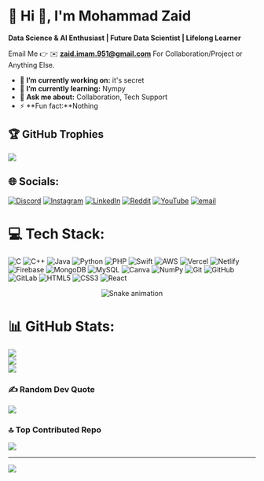 # 💫 Hi 👋, I'm Mohammad Zaid
**Data Science & AI Enthusiast | Future Data Scientist | Lifelong Learner**

Email Me 👉 ✉️ **zaid.imam.951@gmail.com** For Collaboration/Project or Anything Else.

- 🔭 **I’m currently working on:** it's secret 
- 🌱 **I’m currently learning:** Nympy
- 💬 **Ask me about:** Collaboration, Tech Support
- ⚡ **Fun fact:**Nothing 


## 🏆 GitHub Trophies
![](https://github-profile-trophy.vercel.app/?username=hyphen0009&theme=aura&no-frame=false&no-bg=true&margin-w=4)

## 🌐 Socials:
[![Discord](https://img.shields.io/badge/Discord-%237289DA.svg?logo=discord&logoColor=white)](https://discord.gg/Zaid.009) [![Instagram](https://img.shields.io/badge/Instagram-%23E4405F.svg?logo=Instagram&logoColor=white)](https://instagram.com/the.zaix) [![LinkedIn](https://img.shields.io/badge/LinkedIn-%230077B5.svg?logo=linkedin&logoColor=white)](https://linkedin.com/in/md-zaid-5655b4271) [![Reddit](https://img.shields.io/badge/Reddit-%23FF4500.svg?logo=Reddit&logoColor=white)](https://reddit.com/user/U/zaid_951) [![YouTube](https://img.shields.io/badge/YouTube-%23FF0000.svg?logo=YouTube&logoColor=white)](https://youtube.com/@Couturify2.0) [![email](https://img.shields.io/badge/Email-D14836?logo=gmail&logoColor=white)](mailto:zaid.imam.951@gmail.com) 

# 💻 Tech Stack:
![C](https://img.shields.io/badge/c-%2300599C.svg?style=flat&logo=c&logoColor=white) ![C++](https://img.shields.io/badge/c++-%2300599C.svg?style=flat&logo=c%2B%2B&logoColor=white) ![Java](https://img.shields.io/badge/java-%23ED8B00.svg?style=flat&logo=openjdk&logoColor=white) ![Python](https://img.shields.io/badge/python-3670A0?style=flat&logo=python&logoColor=ffdd54) ![PHP](https://img.shields.io/badge/php-%23777BB4.svg?style=flat&logo=php&logoColor=white) ![Swift](https://img.shields.io/badge/swift-F54A2A?style=flat&logo=swift&logoColor=white) ![AWS](https://img.shields.io/badge/AWS-%23FF9900.svg?style=flat&logo=amazon-aws&logoColor=white) ![Vercel](https://img.shields.io/badge/vercel-%23000000.svg?style=flat&logo=vercel&logoColor=white) ![Netlify](https://img.shields.io/badge/netlify-%23000000.svg?style=flat&logo=netlify&logoColor=#00C7B7) ![Firebase](https://img.shields.io/badge/firebase-%23039BE5.svg?style=flat&logo=firebase) ![MongoDB](https://img.shields.io/badge/MongoDB-%234ea94b.svg?style=flat&logo=mongodb&logoColor=white) ![MySQL](https://img.shields.io/badge/mysql-4479A1.svg?style=flat&logo=mysql&logoColor=white) ![Canva](https://img.shields.io/badge/Canva-%2300C4CC.svg?style=flat&logo=Canva&logoColor=white) ![NumPy](https://img.shields.io/badge/numpy-%23013243.svg?style=flat&logo=numpy&logoColor=white) ![Git](https://img.shields.io/badge/git-%23F05033.svg?style=flat&logo=git&logoColor=white) ![GitHub](https://img.shields.io/badge/github-%23121011.svg?style=flat&logo=github&logoColor=white) ![GitLab](https://img.shields.io/badge/gitlab-%23181717.svg?style=flat&logo=gitlab&logoColor=white) ![HTML5](https://img.shields.io/badge/html5-%23E34F26.svg?style=flat&logo=html5&logoColor=white) ![CSS3](https://img.shields.io/badge/css3-%231572B6.svg?style=flat&logo=css3&logoColor=white) ![React](https://img.shields.io/badge/react-%2320232a.svg?style=flat&logo=react&logoColor=%2361DAFB)

<!-- Snake Game Repo View -->

<div align="center">
  <img src="https://profile-readme-generator.com/assets/snake.svg" alt="Snake animation" />
</div>


# 📊 GitHub Stats:
![](https://github-readme-stats.vercel.app/api?username=hyphen0009&theme=aura&hide_border=false&include_all_commits=false&count_private=true)<br/>
![](https://nirzak-streak-stats.vercel.app/?user=hyphen0009&theme=aura&hide_border=false)<br/>
![](https://github-readme-stats.vercel.app/api/top-langs/?username=hyphen0009&theme=aura&hide_border=false&include_all_commits=false&count_private=true&layout=compact)


### ✍️ Random Dev Quote
![](https://quotes-github-readme.vercel.app/api?type=horizontal&theme=radical)

### 🔝 Top Contributed Repo
![](https://github-contributor-stats.vercel.app/api?username=hyphen0009&limit=5&theme=aura&combine_all_yearly_contributions=true)

---
[![](https://visitcount.itsvg.in/api?id=hyphen0009&icon=0&color=0)](https://visitcount.itsvg.in)

<!-- Proudly created with GPRM ( https://gprm.itsvg.in ) -->
